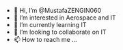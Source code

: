- 👋 Hi, I’m @MustafaZENGIN060
- 👀 I’m interested in Aerospace  and IT
- 🌱 I’m currently learning IT
- 💞️ I’m looking to collaborate on IT
- 📫 How to reach me ...

<!---
MustafaZENGIN060/MustafaZENGIN060 is a ✨ special ✨ repository because its `README.md` (this file) appears on your GitHub profile.
You can click the Preview link to take a look at your changes.
--->
